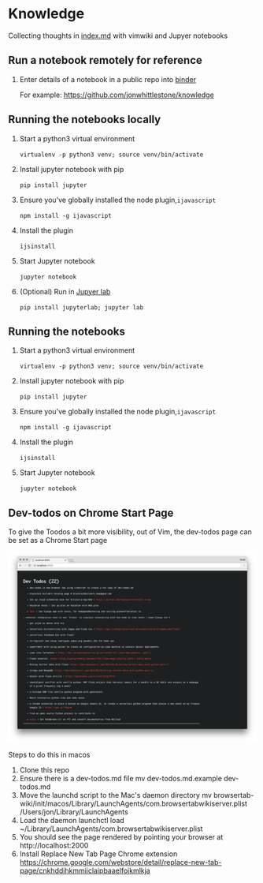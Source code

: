# Knowledge

Collecting thoughts in [index.md](index.md) with vimwiki and Jupyer notebooks


## Run a notebook remotely for reference ##

1. Enter details of a notebook in a public repo into [binder](https://mybinder.org/)

    
    For example: https://github.com/jonwhittlestone/knowledge


## Running the notebooks locally

1. Start a python3 virtual environment

    `virtualenv -p python3 venv; source venv/bin/activate`

2. Install jupyter notebook with pip

    `pip install jupyter`

3. Ensure you've globally installed the node plugin,`ijavascript`

    `npm install -g ijavascript`

4. Install the plugin

    `ijsinstall`
    
5. Start Jupyter notebook

    `jupyter notebook`
    
6. (Optional) Run in [Jupyer lab](https://jupyterlab.readthedocs.io/en/stable/)

    `pip install jupyterlab; jupyter lab`
    


## Running the notebooks

1. Start a python3 virtual environment

    `virtualenv -p python3 venv; source venv/bin/activate`

2. Install jupyter notebook with pip

    `pip install jupyter`

3. Ensure you've globally installed the node plugin,`ijavascript`

    `npm install -g ijavascript`

4. Install the plugin

    `ijsinstall`
    
5. Start Jupyter notebook

    `jupyter notebook`

## Dev-todos on Chrome Start Page

To give the Toodos a bit more visibility, out of Vim, the dev-todos page can be set as a Chrome Start page

![Chrome on macos Screenshot](images/dev_todos_browser.png)

Steps to do this in macos

1. Clone this repo
2. Ensure there is a dev-todos.md file
    mv dev-todos.md.example dev-todos.md
3. Move the launchd script to the Mac's daemon directory
    mv browsertab-wiki/init/macos/Library/LaunchAgents/com.browsertabwikiserver.plist /Users/jon/Library/LaunchAgents
4. Load the daemon
    launchctl load ~/Library/LaunchAgents/com.browsertabwikiserver.plist
5. You should see the page rendered by pointing your browser at http://localhost:2000
6. Install Replace New Tab Page Chrome extension
    https://chrome.google.com/webstore/detail/replace-new-tab-page/cnkhddihkmmiiclaipbaaelfojkmlkja
